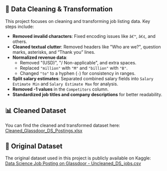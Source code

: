 ## 🔧 Data Cleaning & Transformation

This project focuses on cleaning and transforming job listing data. Key steps include:

- **Removed invalid characters**: Fixed encoding issues like `â€™`, `â€¢`, and others.
- **Cleaned textual clutter**: Removed headers like "Who are we?", question marks, asterisks, and “Thank you” lines.
- **Normalized revenue data**:
  - Removed "(USD)", "/ Non-applicable", and extra spaces.
  - Replaced `"million"` with `"M"` and `"billion"` with `"B"`.
  - Changed `"to"` to a hyphen (`-`) for consistency in ranges.
- **Split salary estimates**: Separated combined salary fields into `Salary Estimate Min` and `Salary Estimate Max` for analysis.
- **Removed -1 values** in the `Competitors` column.
- **Standardized job titles and company descriptions** for better readability.

## 📊 Cleaned Dataset

You can find the cleaned and transformed dataset here:  
[Cleaned_Glassdoor_DS_Postings.xlsx](./Cleaned_Glassdoor_DS_Postings.xlsx)

## 📂 Original Dataset

The original dataset used in this project is publicly available on Kaggle:  
[Data Science Job Posting on Glassdoor - Uncleaned_DS_jobs.csv](https://www.kaggle.com/datasets/rashikrahmanpritom/data-science-job-posting-on-glassdoor?select=Uncleaned_DS_jobs.csv)
